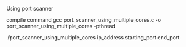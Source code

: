 Using port scanner

compile command
gcc port_scanner_using_multiple_cores.c -o port_scanner_using_multiple_cores -pthread

./port_scanner_using_multiple_cores ip_address starting_port end_port
